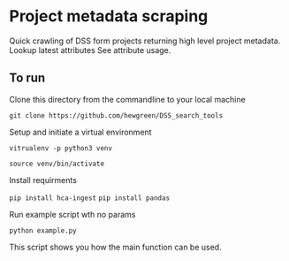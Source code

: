 # Project metadata scraping
Quick crawling of DSS form projects returning high level project metadata.
Lookup latest attributes
See attribute usage.

## To run

Clone this directory from the commandline to your local machine

`git clone https://github.com/hewgreen/DSS_search_tools`

Setup and initiate a virtual environment

`vitrualenv -p python3 venv`

`source venv/bin/activate`

Install requirments

`pip install hca-ingest`
`pip install pandas`

Run example script wth no params

`python example.py`

This script shows you how the main function can be used.
